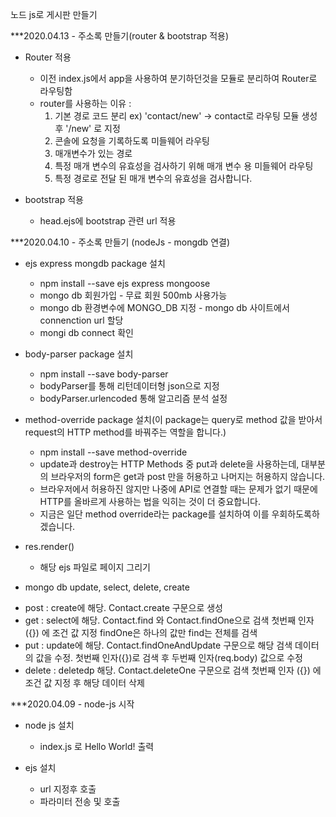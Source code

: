 노드 js로 게시판 만들기

***2020.04.13 - 주소록 만들기(router & bootstrap 적용)
  + Router 적용
    - 이전 index.js에서 app을 사용하여 분기하던것을 모듈로 분리하여 Router로 라우팅함
    - router를 사용하는 이유 : 
      1. 기본 경로 코드 분리 ex) 'contact/new' -> contact로 라우팅 모듈 생성 후 '/new' 로 지정
      2. 콘솔에 요청을 기록하도록 미들웨어 라우팅
      3. 매개변수가 있는 경로
      4. 특정 매개 변수의 유효성을 검사하기 위해 매개 변수 용 미들웨어 라우팅
      5. 특정 경로로 전달 된 매개 변수의 유효성을 검사합니다.
      
  + bootstrap 적용
    - head.ejs에 bootstrap 관련 url 적용
 
***2020.04.10 - 주소록 만들기 (nodeJs - mongdb 연결)
  + ejs express mongdb package 설치
    - npm install --save ejs express mongoose
    - mongo db 회원가입 - 무료 회원 500mb 사용가능
    - mongo db 환경변수에 MONGO_DB 지정 - mongo db 사이트에서 connenction url 할당
    - mongi db connect 확인

  + body-parser package 설치
    - npm install --save body-parser 
    - bodyParser를 통해 리턴데이터형 json으로 지정
    - bodyParser.urlencoded 통해 알고리즘 분석 설정

  + method-override package 설치(이 package는 query로 method 값을 받아서 request의 HTTP method를 바꿔주는 역할을 합니다.)
    - npm install --save method-override
    - update과 destroy는 HTTP Methods 중 put과 delete을 사용하는데, 대부분의 브라우저의 form은 get과 post 만을 허용하고 나머지는 허용하지 않습니다. 
    - 브라우저에서 허용하진 않지만 나중에 API로 연결할 때는 문제가 없기 때문에 HTTP를 올바르게 사용하는 법을 익히는 것이 더 중요합니다. 
    - 지금은 일단 method override라는  package를 설치하여 이를 우회하도록하겠습니다.

  + res.render() 
    - 해당 ejs 파일로 페이지 그리기
    
  + mongo db update, select, delete, create
   - post : create에 해당. Contact.create 구문으로 생성
   - get : select에 해당. Contact.find 와 Contact.findOne으로 검색 첫번째 인자 ({}) 에 조건 값 지정 findOne은 하나의 값만 find는 전체를 검색
   - put : update에 해당. Contact.findOneAndUpdate 구문으로 해당 검색 데이터의 값을 수정. 첫번째 인자({})로 검색 후 두번째 인자(req.body) 값으로 수정
   - delete : deletedp 해당. Contact.deleteOne 구문으로  검색 첫번째 인자 ({}) 에 조건 값 지정 후 해당 데이터 삭제

***2020.04.09 - node-js 시작
  + node js 설치
    - index.js 로 Hello World! 출력

  + ejs 설치
    - url 지정후 호출
    - 파라미터 전송 및 호출

